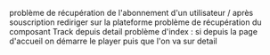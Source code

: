 problème de récupération de l'abonnement d'un utilisateur / après souscription rediriger sur la plateforme
problème de récupération du composant Track depuis detail
problème d'index : si depuis la page d'accueil on démarre le player puis que l'on va sur detail